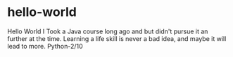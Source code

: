 # hello-world
Hello World
I Took a Java course long ago and but didn't pursue it an further at the time.
Learning a life skill is never a bad idea, and maybe it will lead to more.
Python-2/10

